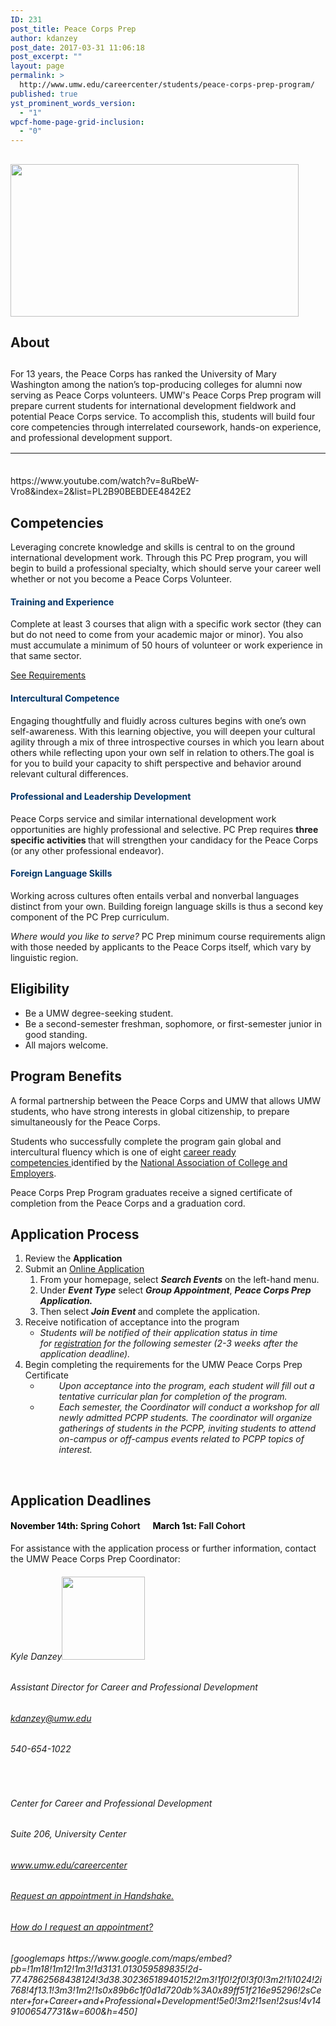```yaml
---
ID: 231
post_title: Peace Corps Prep
author: kdanzey
post_date: 2017-03-31 11:06:18
post_excerpt: ""
layout: page
permalink: >
  http://www.umw.edu/careercenter/students/peace-corps-prep-program/
published: true
yst_prominent_words_version:
  - "1"
wpcf-home-page-grid-inclusion:
  - "0"
---
```

<h2><a href="https://www.peacecorps.gov/volunteer/university-programs/peace-corps-prep/"><strong><img class=" wp-image-235 alignright" src="http://www.umw.edu/careercenter/wp-content/uploads/sites/41/2017/03/PeaceCorpsPrep-1-300x159.jpg" alt="" width="461" height="244" /></strong></a></h2>
<h2><strong>About</strong></h2>
<h2></h2>
<h2></h2>
<h2></h2>
For 13 years, the Peace Corps has ranked the University of Mary Washington among the nation’s top-producing colleges for alumni now serving as Peace Corps volunteers. UMW's Peace Corps Prep program will prepare current students for international development fieldwork and potential Peace Corps service. To accomplish this, students will build four core competencies through interrelated coursework, hands-on experience, and professional development support.
<table style="height: 20px;" width="1666">
<tbody>
<tr>
<td width="156">
<h6 style="text-align: center;"><span style="color: #003366;"><a style="color: #003366;" href="https://www.peacecorps.gov/volunteer/volunteer-openings/">Where do you want to serve?</a></span></h6>
</td>
<td width="156">
<h6 style="text-align: center;"><span style="color: #003366;"><a style="color: #003366;" href="https://www.peacecorps.gov/volunteer/connect-with-a-recruiter/">Find a Recruiter</a></span></h6>
</td>
<td width="156">
<h6 style="text-align: center;"><span style="color: #003366;"><a style="color: #003366;" href="https://www.youtube.com/playlist?list=PL2B90BEBDEE4842E2">What Volunteers Do</a></span></h6>
</td>
<td width="156">
<h6 style="text-align: center;"><span style="color: #003366;"><a style="color: #003366;" href="https://www.youtube.com/playlist?list=PLA47533D149B82EEB">Frequently Asked Questions</a></span></h6>
</td>
</tr>
</tbody>
</table>
https://www.youtube.com/watch?v=8uRbeW-Vro8&index=2&list=PL2B90BEBDEE4842E2
<h2><strong>Competencies
</strong></h2>
Leveraging concrete knowledge and skills is central to on the ground international development work. Through this PC Prep program, you will begin to build a professional specialty, which should serve your career well whether or not you become a Peace Corps Volunteer.
<h4 style="text-align: left;"><span style="color: #003366;"><strong>Training and Experience</strong></span></h4>
Complete at least 3 courses that align with a specific work sector (they can but do not need to come from your academic major or minor). You also must accumulate a minimum of 50 hours of volunteer or work experience in that same sector.

<a href="https://www.umw.edu/careercenter/students/peace-corps-prep-program/training-experience/">See Requirements</a>
<h4 style="text-align: left;"><strong><span style="color: #003366;">Intercultural Competence</span></strong></h4>
Engaging thoughtfully and fluidly across cultures begins with one’s own self-awareness. With this learning objective, you will deepen your cultural agility through a mix of three introspective courses in which you learn about others while reflecting upon your own self in relation to others.The goal is for you to build your capacity to shift perspective and behavior around relevant cultural differences.
<h4 style="text-align: left;"><span style="color: #003366;"><strong>Professional and Leadership Development</strong></span></h4>
Peace Corps service and similar international development work opportunities are highly professional and selective. PC Prep requires <b>three specific activities </b>that will strengthen your candidacy for the Peace Corps (or any other professional endeavor).
<h4 style="text-align: left;"><span style="color: #003366;"><strong>Foreign Language Skills</strong></span></h4>
Working across cultures often entails verbal and nonverbal languages distinct from your own. Building foreign language skills is thus a second key component of the PC Prep curriculum.

<i>Where would you like to serve? </i>PC Prep minimum course requirements align with those needed by applicants to the Peace Corps itself, which vary by linguistic region.
<h2><strong>Eligibility</strong></h2>
<ul>
 	<li>Be a UMW degree-seeking student.</li>
 	<li>Be a second-semester freshman, sophomore, or first-semester junior in good standing.</li>
 	<li>All majors welcome.</li>
</ul>
<h2><strong>Program Benefits</strong></h2>
A formal partnership between the Peace Corps and UMW that allows UMW students, who have strong interests in global citizenship, to prepare simultaneously for the Peace Corps.

Students who successfully complete the program gain g<span id="ctl00_contentPlaceHolder_mainDrop_uxColumnDisplay_ctl00_uxControlColumn_ctl00_uxWidgetHost_uxWidgetHost_widget_TextLabel">lobal and intercultural fluency which is one of eight <a href="http://www.naceweb.org/career-readiness/competencies/career-readiness-defined/">career ready competencies </a>identified by the <a href="http://www.naceweb.org/">National Association of College and Employers</a>.</span>

Peace Corps Prep Program graduates receive a signed certificate of completion from the Peace Corps and a graduation cord.
<h2><strong>Application Process</strong></h2>
<ol>
 	<li>Review the <strong>Application</strong></li>
 	<li>Submit an <a href="http://www.umw.joinhandshake.com">Online Application</a>
<ol>
 	<li>From your homepage, select <em><strong>Search Events</strong></em> on the left-hand menu.</li>
 	<li>Under <em><strong>E</strong><strong>vent Type</strong></em> select <strong><em>Group Appointment</em></strong>, <strong><em>Peace Corps Prep Application.</em></strong></li>
 	<li>Then select <em><strong>Join Event </strong></em>and complete the application.</li>
</ol>
</li>
 	<li>Receive notification of acceptance into the program
<ul>
 	<li><em>Students will be notified of their application status in time for <a href="http://academics.umw.edu/registrar/course-schedules-and-registration/">registration</a> for the following semester (2-3 weeks after the application deadline).</em></li>
</ul>
</li>
 	<li>Begin completing the requirements for the UMW Peace Corps Prep Certificate
<ul>
 	<li style="padding-left: 30px;"><em>Upon acceptance into the program, each student will fill out a tentative curricular plan for completion of the program.</em></li>
 	<li style="padding-left: 30px;"><em>Each semester, the Coordinator will conduct a workshop for all newly admitted PCPP students. The coordinator will organize gatherings of students in the PCPP, inviting students to attend on-campus or off-campus events related to PCPP topics of interest.</em></li>
</ul>
</li>
</ol>
&nbsp;
<h2><strong>Application Deadlines</strong></h2>
<h4><span style="color: #000000;"><strong>November 14th</strong>:</span> Spring Cohort      <span style="color: #000000;"><strong>March 1st:</strong> </span>Fall Cohort</h4>
For assistance with the application process or further information, contact the UMW Peace Corps Prep Coordinator:
<h6>Kyle Danzey<img class="wp-image-256 alignleft" src="http://www.umw.edu/careercenter/wp-content/uploads/sites/41/2017/03/AAEAAQAAAAAAAATHAAAAJGI1ZjQ5OTk1LTVkYzUtNGFiOC04NzRiLTEzODVhYjdkMDU3OA-300x300.jpeg" alt="" width="133" height="133" /></h6>
<h6>Assistant Director for Career and Professional Development</h6>
<h6><a href="mailto:kdanzey@umw.edu">kdanzey@umw.edu</a></h6>
<h6>540-654-1022</h6>
<h6></h6>
<h6></h6>
&nbsp;
<h6>Center for Career and Professional Development</h6>
<h6>Suite 206, University Center</h6>
<h6><a href="http://www.umw.edu/careercenter">www.umw.edu/careercenter</a></h6>
<h6></h6>
<h6></h6>
<h6><a href="https://umw.joinhandshake.com/login">Request an appointment in Handshake.</a></h6>
<h6><a href="https://support.joinhandshake.com/hc/en-us/articles/219133257-How-do-I-request-an-appointment-">How do I request an appointment?</a></h6>
<h6>[googlemaps https://www.google.com/maps/embed?pb=!1m18!1m12!1m3!1d3131.013059589835!2d-77.47862568438124!3d38.30236518940152!2m3!1f0!2f0!3f0!3m2!1i1024!2i768!4f13.1!3m3!1m2!1s0x89b6c1f0d1d720db%3A0x89ff51f216e95296!2sCenter+for+Career+and+Professional+Development!5e0!3m2!1sen!2sus!4v1491006547731&amp;w=600&amp;h=450]</h6>